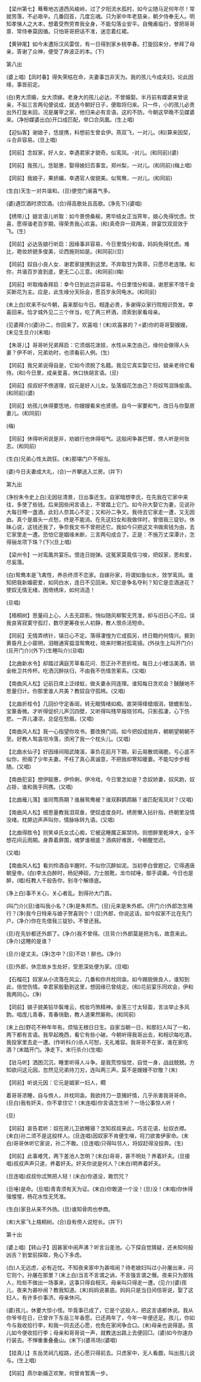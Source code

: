 <!-- { "loadSidebar": true } -->
【梁州第七】蓦蓦地古道西风峻岭，过了夕阳流水孤村，如今尘随马足何年尽！常就劳落，不必艰辛。几番回首，几度忘魂。只为家中年老慈亲，朝夕侍奉无人。明知孝悌人之大本，想着受煦劳育我全身，不能勾落业安平。自俺甫临行，曾把哥哥禀．常侍奉莫因循。只怕哥哥把话不准，迷恋着红裙。

【黄钟尾】如今未遭际汉风雷信，有一日得到家乡桃李春。打旋回来分，参拜了母亲，答谢了众神，便受了奔波正的本。(下)

第八出

(婆上唱)【凤时春】得失荣枯在命，夫妻事岂非天为。我的孩儿今成夫妇，论此因缘，事皆前定。

(白)男大须婚，女大须嫁。老身大的孩儿必达，不曾婚娶。半月前有媒婆来曾说亲，不拟三言两句便说成，就选今朝好日子，便取将归来。只一件，小的孩儿必贵出外打旋未回，况是屠宰之家，他归来必有言语。这的不防。今朝这早晚不见媒婆来。(净扮媒婆出白)开口成匹配，举口合凤凰。(生上唱)

【迎仙客】谢娘子，恁提携，料想前生曾会伊。燕双飞，一对儿。(和)算来因契，斗合非容易。(旦上唱)

【同前】念奴家，好人女，幸遇君家才貌奇。似鸾凤。-对儿。(和同前)(婆)

【同前】我孩儿，恁聪惠，娶得媳妇百事宜。郑州梨，一对儿。(和同前)(梅上唱)

【同前】我娘子，果娇媚，幸遇官人俊貌美。似鸳鸯，一对儿。(和同前)

(生白)天生一对共谐和。(旦)便觉门阑喜气多。

(婆)遇饮酒时须饮酒。(合)得高歌处且高歌。(净先下)(婆唱)

【绣带儿】娘言语儿听取：如今景傍桑榆，男毕结女正当笄年，娘心免得忧虑。忺喜，愿得谐老百岁期，得荣贵我心欢喜。(和)真奇异一双两美，排宴饮双双效于飞。(生)

【同前】必达告娘行听启：因缘事非容易，今日里情分和谐，妈妈免得忧虑。难比，艳妆娇貌多俊美，论西施则如是。(和同前)(旦)

【同前】奴自小良人女．谢君家提携到这里。不弃取甘为箕帚，只愿尽老连理。和你，共谐百岁直到底，更无二心三意。(和同前)(梅)

【同前】听取梅香拜启：幸今日到此岂非容易。今日里惜分和谐，谢恩家不惜千金买断花为主。应是，此生缘分天际会，愿百岁永同龟水。(和同前)

(末上白)欢来不似今朝，喜来那似今日。相逢必贵，多谢得众家行院相识赍发。幸喜回来。恰才城外见二三个伴当，吃了两三杯酒，须索到家看母亲。

(见婆拜介)(婆)孙二，你回来了。欢喜咱！(末)欢喜甚的？<婆)你的哥哥娶嫂嫂。(末见生旦介)(末唱)

【朱哥儿】哥哥听兄弟拜启：它须烟花泼妓，水性从来怎由己，缘何会做得人头妻？伊不听，兄弟劝时，也须看前人例。(生)

【同前】我兄弟说得自是，它如今须脱了名籍。我见它真实娶它归，娘亲老待它看侍。(和)今日里，成亲爱喜，休口快胡言语。(旦)

【同前】叔叔好不傍道理，奴元是好人儿女。坠落烟花怎由己？将奴骂泪珠偷滴。(和同前)(婆)

【同前】劝孩儿休得要恁地，你嫂嫂看来也贤德。自今一家要和气，改日与你娶房妻儿。(和同前)

(梅)

【同前】休得听闲说是非，劝娘行也休得呕气。这般闲争甚巴臂，傍人听是何张志。(和同前)

(生白)兄弟心性太疏狂。(末)那堪门户不相当。

(婆)今日夫妻成大礼，(合)一齐攀送入兰房。(并下)

第九出

(净扮朱令史上白)无因驻清景，日出事还生。自家暗想李氏，在先我在它家中来往，多使了些钱。后来因些闲言语上，不曾踏上它门。如今孙大娶它为妻，见说孙大每日殢一盏酒，此妇人奈其心不定；又和孙二争叉。我待去它家走一遭，又无因由。真个是眉头一点愁，终是不能消。在先这妇女和我做伴时，曾借我三锭钞。休昧心说，这钱还我了，争奈我文书不曾把还它。我如今只把这文书做索钱为由，去它家里走一遭。恐怕它是姻缘未断，三言两句成合了。正是：不施万丈深潭计，怎得骊龙项下珠？(下)(旦上唱)

【梁州令】一对鸾凰共宴乐。恨连日抛弹。这冤家莫竟信刁唆，把奴家，恩和爱，尽奚落。

(白)鸳鸯本是飞禽性，养杀终须不恋家。自嫁孙家，将谓如鱼似水，效学鸾凤。谁知把我新婚密爱，如同白水，连日不见回来。知它是争名夺利？知它是恋酒迷花？使奴无情无绪，困倚绣床，如何消造！

(旦唱)

【梧桐树】思量闷上心，人去无踪影。悄似随风柳絮无凭准，却与旧日心不应。误我良宵寂寞守孤灯，数尽更筹夜长人初静，教人恨杀活短命。

【同前】无情弄绣针，镇日心不定。落得凄惶为它成孤另，终日黯约何情兴。捱到黄昏月上小窗明，泪眼通宵揾湿鸳鸯枕，晓来时懒对孤鸾镜。(外扶生上叫开门介)(旦开门介)(外下)(生睡叫介)(旦唱)

【北曲新水令】却踏过满庭芳草看花问．怨正孙不思折桂。每日上小楼沽美酒，销金帐卫共传杯。吃洒沉醉扶归，不由我不伤情苦萦系。(又唱)

【南曲风人松】记前日席上泛绿蚁，做夫妻永同连理。谁知每日贪欢会？醺醺地不思量归计。你那里谁人共美？教奴自守孤帏。(又唱)

【北曲折桂令】几回价守定香闺，转无眠情绪如痴。直哭得绛蜡烟消，银蟾影坠，宝篆香微。才听得促织儿声沉四壁，又听得叫残早报晓邻鸡。只影孤凄，心下伤悲。一弄儿凄凉，总促在愁眉。(又唱)

【南曲风人松】我一心指望你攻书。要改换门闾。如今把奴成抛弃，朝朝望朝朝不至。好教人鸳衾坦冷落，须闲了我一个枕头儿。(又唱)

【北曲水仙子】好因缘间阻武陵溪，辜负花前月下期，彩云易散琉璃脆，亏心底不似你，担阁了少年夫妻。不枉了真心真诚意，不把我却寒知暖妻。不能勾步步相随。(又唱)

【南曲犯衮】想伊聪惠，伊伶俐，伊冷戏，今日里怎如是？念奴娇妻，奴风韵，奴占掛，谁和我手同携。(又唱)

【北曲雁儿落】谁同莺燕期？谁展鸳鸯被？谁双斟鹦鹉觞？谁匹配鸾凤对？(又唱)

【南曲风人松】细思量教我泪双垂，使奴虚度良时。绣房懒入拈针指，终朝里没情没绪。枕屏边声声叫你，情脉咏转九语。(又唱)

【北曲得胜令】则笑卓氏女忒心痴，它被这睡魔正厮禁持。则想醉里乾坤大，全不想花间云雨期。身靠着屏围，魂梦谁根底？酒病好难医，今朝醒觉迟。

(又唱)

【南曲风人松】看刘伶酒自半醒时，不似你沉醉如泥。当初李白曾题记，它得遇唐朝皇帝。(白)李太白醉时，杨妃捧砚，力士脱靴，龙巾拭唾，御手调羹。今日也是醉，(唱)枉教人千般告你，别寻个解绦底。

(净上白)事不关心，关心者乱。到得孙大门首。

(叫门介)(旦)谁叫我小名？(净)是朱邦杰。(旦)元来是朱外郎。(开门介)外郎怎生稀行？(净)我今日特来与娘子贺喜则个！(旦)外郎，你说这话，如今奴家不比在先门户。(净介)你在先借我三锭钞。不曾还我。

(旦)在先钞都还外郎了。(净介)我不曾得。(旦背介)外郎莫是把为名，故意来此。(净介)这睡的是谁？

(旦介)是丈夫。(净)怎中？(旦)不妨！醉也。(净介)

(旦)外郎，休恋故乡生处好，受恩深处便为家。(旦唱)

【石榴花】奴家从小流落在风尘，几番和你共枕同衾。如今踢脱做良人，谁知到此，倍觉伤情。幸君家殷勤到这里，想因缘已曾结定。(和)花前宴乐同欢会，伊和我两同心。(净)

【同前】娘子貌美铅华鬓堆云，梳妆巧煞精神。金莲三寸太轻盈，言淡举止多风韵。咱庞儿青春，青春俏勤，教人道果然厮称。(和同前)

(末上白)野花不种年年有。烦恼无根日日生。自家当朝一日，和那妇人叫了一和，两下都有言语。我早起晚西，看它有些小破。今朝听得我哥出去，和相识每吃酒，我投家里去走一遭。(作听科介)杀人可恕，无礼难容。我哥哥不在家，谁在家吃酒？(末踏开门。净走下。末行杀介)(生唱)

【驻马听】洒困沉沉，睡里听得人斗争。是我荒惊恼觉，自觉一身，战战兢兢。方知欲问这元因，忽然见兄弟持刀刃，连叫两三声。莫不是嫂嫂不钦敬？(末)

【同前】听说元因：它元是娼家一妇人，瞯

着哥哥浓睡，自与傍人，并枕同衾。我欲持刀一意捕奸情，几乎杀害我哥哥命。(旦白)我有奸夫，你不拿住它！(末连唱)你言语怎生听？一场公事惊人听！

(旦)

【同前】哀告君听：奴在房儿卫欲睡寝？怎知叔叔来此，巧言花语，扯奴衣襟。(末白)孙二须不是这般样人。(旦连唱)因奴家不肯便生嗔，将刀欲害伊家命。(末白)哥哥休听它家说，孙二不敢。(旦连唱)只得叫邻人，将奴赶得没投奔。(生)

【同前】此事难凭，两下差池人怎明？(末白)哥哥，甚不明处？养着奸夫。(旦接唱)叔叔声声只道，养着奸夫。奸夫你说是何人？(末白)明养着奸夫。

(旦连唱)叔叔你忒煞把人轻！(末白)你道没，敢罚咒？

(旦唾)是命。(旦唱)青青须有天为证。(末白)你敢道一个没！(旦)没！(末唱)你休得强惺惺，杨花水性无凭准。

(生白)家丑从来不外扬。(旦)谁知骨肉也参商。

(末)大家飞上梧桐树。(合)自有傍人说短长。(并下)

第十出

(婆上唱)【转山子】因甚家中闹声沸？听言沿差池。心下探自觉猜疑，还未知何般凶吉？到堂前探取，免心下多虑。

(白)人无远虑，必有近忧。不知夜来家中为甚喧闹？待老媳妇叫过小孙屠出来，问它则个。孙屠在那里？(末上白)当言不言谓之讷，不言强言谓之僭。夜来只为那贱人，险些不做出一场事来，这事只得自相灭。母亲叫只得走一遭。(见介)(婆)孩儿，夜来为甚吵闹？教我知道。(末)妈妈说甚底。妈妈只是当日间信哥说，娶了这妇人，有许多价事济。母亲休问。

(婆)孩儿，休要大惊小怪。毕竟事已成了，它是个这般人，把这言语都休说。我从你爷爷在日，已曾许下东岳三年香愿。已还两年了，今年一年便还足。孩儿，你如今与我收拾行李，和我一同去还心愿，也免在家闲争合口。(末)母亲也说得是。孩儿如今便收拾行李；母亲和哥哥说一声，就教送出路上去便回□。(婆)如今你速办行装去。不惮重重叠叠山。(末下)(婆吊场)(婆唱)

【挂真儿】东岳灵祠几程路，还心愿只得前去。只虑家中，无人看觑，叫出孩儿说与。(生上唱)

【同前】燕尔新婚正欢聚，何曾肯暂离一步。

